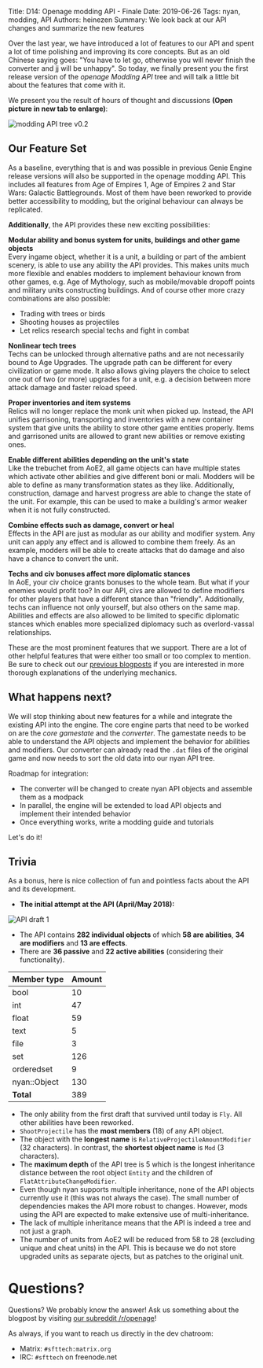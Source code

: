 Title: D14: Openage modding API - Finale
Date: 2019-06-26
Tags: nyan, modding, API
Authors: heinezen
Summary: We look back at our API changes and summarize the new features

Over the last year, we have introduced a lot of features to our API and spent a lot of time polishing and improving its core concepts. But as an old Chinese saying goes: "You have to let go, otherwise you will never finish the converter and jj will be unhappy". So today, we finally present you the first release version of the *openage Modding API* tree and will talk a little bit about the features that come with it.

We present you the result of hours of thought and discussions **(Open picture in new tab to enlarge)**:

![modding API tree v0.2]({static}/images/D0014-API-tree-0.2.svg)

## Our Feature Set

As a baseline, everything that is and was possible in previous Genie Engine release versions will also be supported in the openage modding API. This includes all features from Age of Empires 1, Age of Empires 2 and Star Wars: Galactic Battlegrounds. Most of them have been reworked to provide better accessibility to modding, but the original behaviour can always be replicated.

**Additionally**, the API provides these new exciting possibilities:

**Modular ability and bonus system for units, buildings and other game objects**<br/>
Every ingame object, whether it is a unit, a building or part of the ambient scenery, is able to use any ability the API provides. This makes units much more flexible and enables modders to implement behaviour known from other games, e.g. Age of Mythology, such as mobile/movable dropoff points and military units constructing buildings. And of course other more crazy combinations are also possible:

* Trading with trees or birds
* Shooting houses as projectiles
* Let relics research special techs and fight in combat

**Nonlinear tech trees**<br/>
Techs can be unlocked through alternative paths and are not necessarily bound to Age Upgrades. The upgrade path can be different for every civilization or game mode. It also allows giving players the choice to select one out of two (or more) upgrades for a unit, e.g. a decision between more attack damage and faster reload speed.

**Proper inventories and item systems**<br/>
Relics will no longer replace the monk unit when picked up. Instead, the API unifies garrisoning, transporting and inventories with a new container system that give units the ability to store other game entities properly. Items and garrisoned units are allowed to grant new abilities or remove existing ones.

**Enable different abilities depending on the unit's state**<br/>
Like the trebuchet from AoE2, all game objects can have multiple states which activate other abilities and give different boni or mali. Modders will be able to define as many transformation states as they like. Additionally, construction, damage and harvest progress are able to change the state of the unit. For example, this can be used to make a building's armor weaker when it is not fully constructed.

**Combine effects such as damage, convert or heal**<br/>
Effects in the API are just as modular as our ability and modifier system. Any unit can apply any effect and is allowed to combine them freely. As an example, modders will be able to create attacks that do damage and also have a chance to convert the unit.

**Techs and civ bonuses affect more diplomatic stances**<br/>
In AoE, your civ choice grants bonuses to the whole team. But what if your enemies would profit too? In our API, civs are allowed to define modifiers for other players that have a different stance than "friendly". Additionally, techs can influence not only yourself, but also others on the same map. Abilities and effects are also allowed to be limited to specific diplomatic stances which enables more specialized diplomacy such as overlord-vassal relationships.

These are the most prominent features that we support. There are a lot of other helpful features that were either too small or too complex to mention. Be sure to check out our [previous blogposts]({filename}/blog/landing_page.md) if you are interested in more thorough explanations of the underlying mechanics.

## What happens next?

We will stop thinking about new features for a while and integrate the existing API into the engine. The core engine parts that need to be worked on are the *core gamestate* and the *converter*. The gamestate needs to be able to understand the API objects and implement the behavior for abilities and modifiers. Our converter can already read the `.dat` files of the original game and now needs to sort the old data into our nyan API tree.

Roadmap for integration:

* The converter will be changed to create nyan API objects and assemble them as a modpack
* In parallel, the engine will be extended to load API objects and implement their intended behavior
* Once everything works, write a modding guide and tutorials

Let's do it!

## Trivia

As a bonus, here is nice collection of fun and pointless facts about the API and its development.

* **The initial attempt at the API (April/May 2018):**

![API draft 1]({static}/images/D0014-API-draft-1.png)

* The API contains **282 individual objects** of which **58 are abilities**, **34 are modifiers** and **13 are effects**.
* There are **36 passive** and **22 active abilities** (considering their functionality).

Member type  | Amount
-------------|--------
bool         | 10
int          | 47
float        | 59
text         | 5
file         | 3
set          | 126
orderedset   | 9
nyan::Object | 130
**Total**    | 389

* The only ability from the first draft that survived until today is `Fly`. All other abilities have been reworked.
* `ShootProjectile` has the **most members** (18) of any API object.
* The object with the **longest name** is `RelativeProjectileAmountModifier` (32 characters). In contrast, the **shortest object name** is `Mod` (3 characters).
* The **maximum depth** of the API tree is 5 which is the longest inheritance distance between the root object `Entity` and the children of `FlatAttributeChangeModifier`.
* Even though nyan supports multiple inheritance, none of the API objects currently use it (this was not always the case). The small number of dependencies makes the API more robust to changes. However, mods using the API are expected to make extensive use of multi-inheritance.
* The lack of multiple inheritance means that the API is indeed a tree and not just a graph.
* The number of units from AoE2 will be reduced from 58 to 28 (excluding unique and cheat units) in the API. This is because we do not store upgraded units as separate ojects, but as patches to the original unit.

# Questions?

Questions? We probably know the answer! Ask us something about the blogpost by visiting [our subreddit /r/openage](https://reddit.com/r/openage)!

As always, if you want to reach us directly in the dev chatroom:

* Matrix: `#sfttech:matrix.org`
* IRC: `#sfttech` on freenode.net
